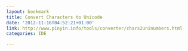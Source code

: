 ```yaml
---
layout: bookmark
title: Convert Characters to Unicode
date: '2012-11-16T04:52:21+01:00'
link: http://www.pinyin.info/tools/converter/chars2uninumbers.html
categories: IDE

---
```

